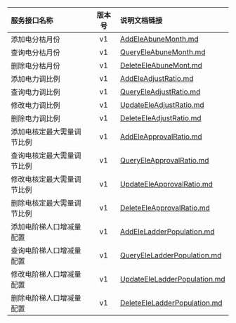   
| 服务接口名称 | 版本号 | 说明文档链接 |  
| :----------------- | :-----: | :---------------- |  
| 添加电分枯月份 | v1 | [AddEleAbuneMonth.md](https://github.com/Zhang-Monica/gitMd/blob/master/SuppConfigEServer/AddEleAbuneMonth.md) |  
| 查询电分枯月份 | v1 | [QueryEleAbuneMonth.md](https://github.com/Zhang-Monica/gitMd/blob/master/SuppConfigEServer/QueryEleAbuneMonth.md) |  
| 删除电分枯月份 | v1 | [DeleteEleAbuneMont.md](https://github.com/Zhang-Monica/gitMd/blob/master/SuppConfigEServer/DeleteEleAbuneMont.md) |  
| 添加电力调比例 | v1 | [AddEleAdjustRatio.md](https://github.com/Zhang-Monica/gitMd/blob/master/SuppConfigEServer/AddEleAdjustRatio.md) |  
| 查询电力调比例 | v1 | [QueryEleAdjustRatio.md](https://github.com/Zhang-Monica/gitMd/blob/master/SuppConfigEServer/QueryEleAdjustRatio.md) |  
| 修改电力调比例 | v1 | [UpdateEleAdjustRatio.md](https://github.com/Zhang-Monica/gitMd/blob/master/SuppConfigEServer/UpdateEleAdjustRatio.md) |  
| 删除电力调比例 | v1 | [DeleteEleAdjustRatio.md](https://github.com/Zhang-Monica/gitMd/blob/master/SuppConfigEServer/DeleteEleAdjustRatio.md) |  
| 添加电核定最大需量调节比例 | v1 | [AddEleApprovalRatio.md](https://github.com/Zhang-Monica/gitMd/blob/master/SuppConfigEServer/AddEleApprovalRatio.md) |  
| 查询电核定最大需量调节比例 | v1 | [QueryEleApprovalRatio.md](https://github.com/Zhang-Monica/gitMd/blob/master/SuppConfigEServer/QueryEleApprovalRatio.md) |  
| 修改电核定最大需量调节比例 | v1 | [UpdateEleApprovalRatio.md](https://github.com/Zhang-Monica/gitMd/blob/master/SuppConfigEServer/UpdateEleApprovalRatio.md) |  
| 删除电核定最大需量调节比例 | v1 | [DeleteEleApprovalRatio.md](https://github.com/Zhang-Monica/gitMd/blob/master/SuppConfigEServer/DeleteEleApprovalRatio.md) |  
| 添加电阶梯人口增减量配置 | v1 | [AddEleLadderPopulation.md](https://github.com/Zhang-Monica/gitMd/blob/master/SuppConfigEServer/AddEleLadderPopulation.md) |  
| 查询电阶梯人口增减量配置 | v1 | [QueryEleLadderPopulation.md](https://github.com/Zhang-Monica/gitMd/blob/master/SuppConfigEServer/QueryEleLadderPopulation.md) |  
| 修改电阶梯人口增减量配置 | v1 | [UpdateEleLadderPopulation.md](https://github.com/Zhang-Monica/gitMd/blob/master/SuppConfigEServer/UpdateEleLadderPopulation.md) |  
| 删除电阶梯人口增减量配置 | v1 | [DeleteEleLadderPopulation.md](https://github.com/Zhang-Monica/gitMd/blob/master/SuppConfigEServer/DeleteEleLadderPopulation.md) |  
  
